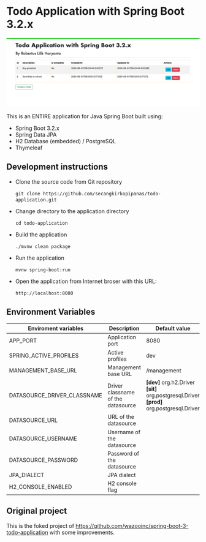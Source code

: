 # Todo Application with Spring Boot 3.2.x

![spring boot todo application](./screenshot.png)

This is an ENTIRE application for Java Spring Boot built using:
- Spring Boot 3.2.x
- Spring Data JPA
- H2 Database (embedded) / PostgreSQL
- Thymeleaf

## Development instructions

- Clone the source code from Git repository
  ```
  git clone https://github.com/secangkirkopipanas/todo-application.git
  ```
  
- Change directory to the application directory
  ```
  cd todo-application
  ```

- Build the application
  ```
  ./mvnw clean package
  ```
  
- Run the application
  ```
  mvnw spring-boot:run
  ```
  
- Open the application from Internet broser with this URL:
  ```
  http://localhost:8080
  ```

## Environment Variables


| **Enviroment variables**     | **Description**                     | **Default value**                                                                                    |
|------------------------------|-------------------------------------|------------------------------------------------------------------------------------------------------|
| APP_PORT                     | Application port                    | 8080                                                                                                 |
| SPRING_ACTIVE_PROFILES       | Active profiles                     | dev                                                                                                  |
| MANAGEMENT_BASE_URL          | Management base URL                 | /management                                                                                          |
| DATASOURCE_DRIVER_CLASSNAME  | Driver classname of the datasource  | **[dev]** org.h2.Driver <br/> **[sit]** org.postgresql.Driver <br/> **[prod]** org.postgresql.Driver | 
| DATASOURCE_URL               | URL of the datasource               |                                                                                                      |
| DATASOURCE_USERNAME          | Username of the datasource          |                                                                                                      |
| DATASOURCE_PASSWORD          | Password of the datasource          |                                                                                                      |
| JPA_DIALECT                  | JPA dialect                         |                                                                                                      |
| H2_CONSOLE_ENABLED           | H2 console flag                     |                                                                                                      |

## Original project

This is the foked project of https://github.com/wazooinc/spring-boot-3-todo-application with some improvements.